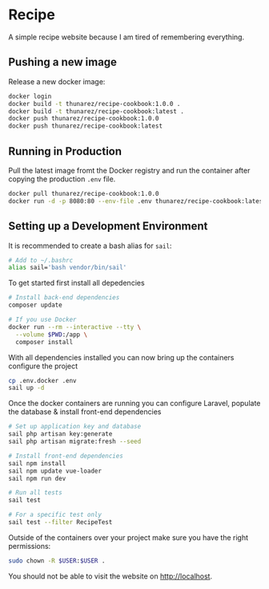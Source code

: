 # Recipe
A simple recipe website because I am tired of remembering everything.

## Pushing a new image
Release a new docker image:

```bash
docker login
docker build -t thunarez/recipe-cookbook:1.0.0 .
docker build -t thunarez/recipe-cookbook:latest .
docker push thunarez/recipe-cookbook:1.0.0
docker push thunarez/recipe-cookbook:latest
```

## Running in Production
Pull the latest image fromt the Docker registry and run the container  after copying the production `.env` file.

```bash
docker pull thunarez/recipe-cookbook:1.0.0
docker run -d -p 8080:80 --env-file .env thunarez/recipe-cookbook:latest
```

## Setting up a Development Environment
It is recommended to create a bash alias for `sail`:
```bash
# Add to ~/.bashrc
alias sail='bash vendor/bin/sail'
```

To get started first install all depedencies

```bash
# Install back-end dependencies
composer update

# If you use Docker
docker run --rm --interactive --tty \
  --volume $PWD:/app \
  composer install
```

With all dependencies installed you can now bring up the containers configure the project

```bash
cp .env.docker .env
sail up -d
```

Once the docker containers are running you can configure Laravel, populate the database & install front-end dependencies

```bash
# Set up application key and database
sail php artisan key:generate
sail php artisan migrate:fresh --seed

# Install front-end dependencies
sail npm install
sail npm update vue-loader
sail npm run dev

# Run all tests
sail test

# For a specific test only
sail test --filter RecipeTest
```

Outside of the containers over your project make sure you have the right permissions:

```bash
sudo chown -R $USER:$USER .
```

You should not be able to visit the website on [http://localhost](http://localhost).

